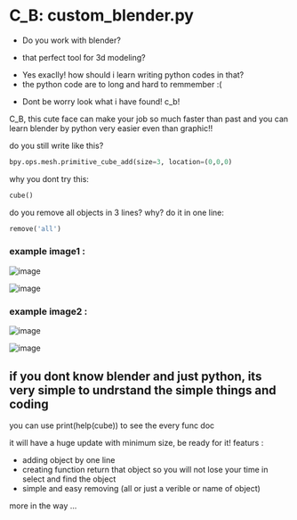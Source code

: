 # C_B: custom_blender.py 

+ Do you work with blender? 
- that perfect tool for 3d modeling?
+ Yes exaclly! how should i learn writing python codes in that? 
+ the python code are to long and hard to remmember :(
- Dont be worry look what i have found! c_b!

 C_B, this cute face can make your job so much faster than past 
 and you can learn blender by python very easier even than graphic!!


do you still write like this? 
```python
bpy.ops.mesh.primitive_cube_add(size=3, location=(0,0,0)
```

why you dont try this:
```python
cube()
```

do you remove all objects in 3 lines? why?
do it in one line:
```python
remove('all')
```

### example image1 :
![image](https://github.com/user-attachments/assets/5da27ee4-3ffd-4386-b2d0-c937cfd7d2f4)

![image](https://github.com/user-attachments/assets/de67417d-9cdc-4ebf-b284-7ec23d3da7ff)

### example image2 :
![image](https://github.com/user-attachments/assets/7947a257-4c42-4724-b125-83ac0cb2ce8e)

![image](https://github.com/user-attachments/assets/36d53ea3-e043-47a1-ada4-d3c3d0ffe09a)


## if you dont know blender and just python, its very simple to undrstand the simple things and coding
you can use print(help(cube)) to see the every func doc

it will have a huge update with minimum size, be ready for it!
featurs :
+ adding object by one line
+ creating function return that object so you will not lose your time in select and find the object
+ simple and easy removing (all or just a verible or name of object)


more in the way ...
